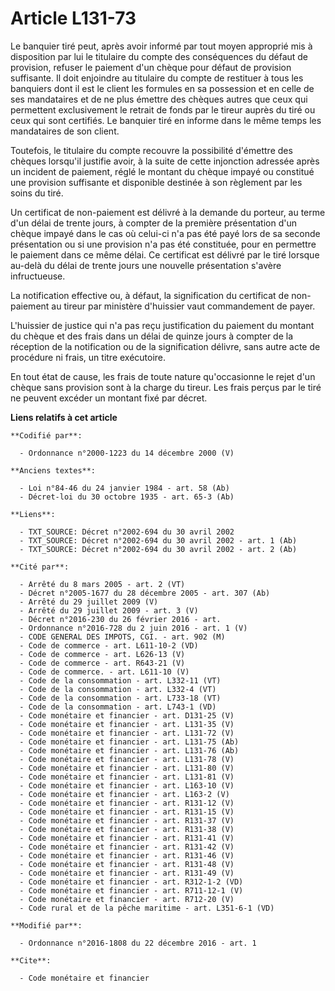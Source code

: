 # Article L131-73

Le banquier tiré peut, après avoir informé par tout moyen approprié mis à disposition par lui le titulaire du compte des
conséquences du défaut de provision, refuser le paiement d'un chèque pour défaut de provision suffisante. Il doit enjoindre
au titulaire du compte de restituer à tous les banquiers dont il est le client les formules en sa possession et en celle de
ses mandataires et de ne plus émettre des chèques autres que ceux qui permettent exclusivement le retrait de fonds par le
tireur auprès du tiré ou ceux qui sont certifiés. Le banquier tiré en informe dans le même temps les mandataires de son
client.

Toutefois, le titulaire du compte recouvre la possibilité d'émettre des chèques lorsqu'il justifie avoir, à la suite de cette
injonction adressée après un incident de paiement, réglé le montant du chèque impayé ou constitué une provision suffisante et
disponible destinée à son règlement par les soins du tiré. 

Un certificat de non-paiement est délivré à la demande du porteur, au terme d'un délai de trente jours, à compter de la
première présentation d'un chèque impayé dans le cas où celui-ci n'a pas été payé lors de sa seconde présentation ou si une
provision n'a pas été constituée, pour en permettre le paiement dans ce même délai. Ce certificat est délivré par le tiré
lorsque au-delà du délai de trente jours une nouvelle présentation s'avère infructueuse.

La notification effective ou, à défaut, la signification du certificat de non-paiement au tireur par ministère d'huissier
vaut commandement de payer.

L'huissier de justice qui n'a pas reçu justification du paiement du montant du chèque et des frais dans un délai de quinze
jours à compter de la réception de la notification ou de la signification délivre, sans autre acte de procédure ni frais, un
titre exécutoire.

En tout état de cause, les frais de toute nature qu'occasionne le rejet d'un chèque sans provision sont à la charge du
tireur. Les frais perçus par le tiré ne peuvent excéder un montant fixé par décret.

**Liens relatifs à cet article**

	**Codifié par**:

	  - Ordonnance n°2000-1223 du 14 décembre 2000 (V)

	**Anciens textes**:

	  - Loi n°84-46 du 24 janvier 1984 - art. 58 (Ab)
	  - Décret-loi du 30 octobre 1935 - art. 65-3 (Ab)

	**Liens**:

	  - TXT_SOURCE: Décret n°2002-694 du 30 avril 2002
	  - TXT_SOURCE: Décret n°2002-694 du 30 avril 2002 - art. 1 (Ab)
	  - TXT_SOURCE: Décret n°2002-694 du 30 avril 2002 - art. 2 (Ab)

	**Cité par**:

	  - Arrêté du 8 mars 2005 - art. 2 (VT)
	  - Décret n°2005-1677 du 28 décembre 2005 - art. 307 (Ab)
	  - Arrêté du 29 juillet 2009 (V)
	  - Arrêté du 29 juillet 2009 - art. 3 (V)
	  - Décret n°2016-230 du 26 février 2016 - art.
	  - Ordonnance n°2016-728 du 2 juin 2016 - art. 1 (V)
	  - CODE GENERAL DES IMPOTS, CGI. - art. 902 (M)
	  - Code de commerce - art. L611-10-2 (VD)
	  - Code de commerce - art. L626-13 (V)
	  - Code de commerce - art. R643-21 (V)
	  - Code de commerce. - art. L611-10 (V)
	  - Code de la consommation - art. L332-11 (VT)
	  - Code de la consommation - art. L332-4 (VT)
	  - Code de la consommation - art. L733-18 (VT)
	  - Code de la consommation - art. L743-1 (VD)
	  - Code monétaire et financier - art. D131-25 (V)
	  - Code monétaire et financier - art. L131-35 (V)
	  - Code monétaire et financier - art. L131-72 (V)
	  - Code monétaire et financier - art. L131-75 (Ab)
	  - Code monétaire et financier - art. L131-76 (Ab)
	  - Code monétaire et financier - art. L131-78 (V)
	  - Code monétaire et financier - art. L131-80 (V)
	  - Code monétaire et financier - art. L131-81 (V)
	  - Code monétaire et financier - art. L163-10 (V)
	  - Code monétaire et financier - art. L163-2 (V)
	  - Code monétaire et financier - art. R131-12 (V)
	  - Code monétaire et financier - art. R131-15 (V)
	  - Code monétaire et financier - art. R131-37 (V)
	  - Code monétaire et financier - art. R131-38 (V)
	  - Code monétaire et financier - art. R131-41 (V)
	  - Code monétaire et financier - art. R131-42 (V)
	  - Code monétaire et financier - art. R131-46 (V)
	  - Code monétaire et financier - art. R131-48 (V)
	  - Code monétaire et financier - art. R131-49 (V)
	  - Code monétaire et financier - art. R312-1-2 (VD)
	  - Code monétaire et financier - art. R711-12-1 (V)
	  - Code monétaire et financier - art. R712-20 (V)
	  - Code rural et de la pêche maritime - art. L351-6-1 (VD)

	**Modifié par**:

	  - Ordonnance n°2016-1808 du 22 décembre 2016 - art. 1

	**Cite**:

	  - Code monétaire et financier
